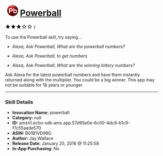 # &nbsp;<img src="skill_icon" alt="Powerball icon" width="36"> [Powerball](http://alexa.amazon.com/#skills/amzn1.echo-sdk-ams.app.57d95e0e-6c00-4dc8-b1c9-f7c55aede570)
![3 stars](../../images/ic_star_black_18dp_1x.png)![3 stars](../../images/ic_star_black_18dp_1x.png)![3 stars](../../images/ic_star_black_18dp_1x.png)![3 stars](../../images/ic_star_border_black_18dp_1x.png)![3 stars](../../images/ic_star_border_black_18dp_1x.png) 1

To use the Powerball skill, try saying...

* *Alexa, Ask Powerball, What are the powerball numbers?*

* *Alexa, Ask Powerball, to get numbers*

* *Alexa, Ask Powerball, What are the winning lottery numbers?*

Ask Alexa for the latest powerball numbers and have them instantly returned along with the multiplier. You could be a big winner. This app may not be suitable for 18 years or younger.

***

### Skill Details

* **Invocation Name:** powerball
* **Category:** null
* **ID:** amzn1.echo-sdk-ams.app.57d95e0e-6c00-4dc8-b1c9-f7c55aede570
* **ASIN:** B01B1VD98G
* **Author:** Jay Wallace
* **Release Date:** January 25, 2016 @ 11:25:58
* **In-App Purchasing:** No
